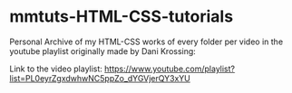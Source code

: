 # mmtuts-HTML-CSS-tutorials

Personal Archive of my HTML-CSS works of every folder per video in the youtube playlist originally made by Dani Krossing:

Link to the video playlist: https://www.youtube.com/playlist?list=PL0eyrZgxdwhwNC5ppZo_dYGVjerQY3xYU
